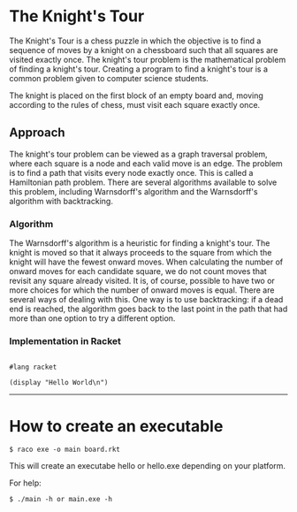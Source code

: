 # The Knight's Tour

The Knight's Tour is a chess puzzle in which the objective is to find a sequence of moves by a knight on a chessboard such that all squares are visited exactly once. The knight's tour problem is the mathematical problem of finding a knight's tour. Creating a program to find a knight's tour is a common problem given to computer science students.

The knight is placed on the first block of an empty board and, moving according to the rules of chess, must visit each square exactly once.

## Approach

The knight's tour problem can be viewed as a graph traversal problem, where each square is a node and each valid move is an edge. The problem is to find a path that visits every node exactly once. This is called a Hamiltonian path problem. There are several algorithms available to solve this problem, including Warnsdorff's algorithm and the Warnsdorff's algorithm with backtracking.

### Algorithm

The Warnsdorff's algorithm is a heuristic for finding a knight's tour. The knight is moved so that it always proceeds to the square from which the knight will have the fewest onward moves. When calculating the number of onward moves for each candidate square, we do not count moves that revisit any square already visited. It is, of course, possible to have two or more choices for which the number of onward moves is equal. There are several ways of dealing with this. One way is to use backtracking: if a dead end is reached, the algorithm goes back to the last point in the path that had more than one option to try a different option.

### Implementation in Racket

```racket

#lang racket

(display "Hello World\n")
```

---

# How to create an executable

`$ raco exe -o main board.rkt`

This will create an executabe hello or hello.exe depending on your platform.

For help:

`$ ./main -h or main.exe -h`
